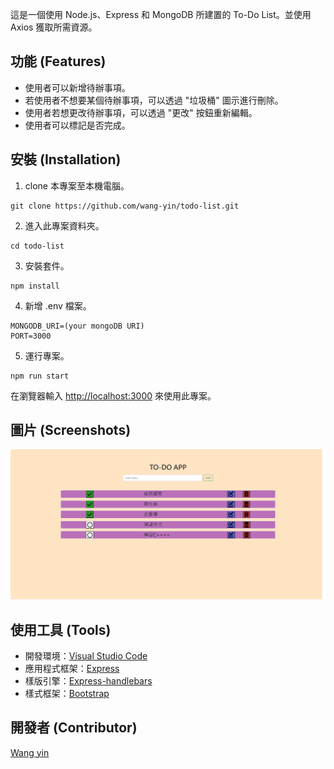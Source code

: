 
這是一個使用 Node.js、Express 和 MongoDB 所建置的 To-Do List。並使用 Axios 獲取所需資源。

## 功能 (Features)

- 使用者可以新增待辦事項。
- 若使用者不想要某個待辦事項，可以透過 "垃圾桶" 圖示進行刪除。
- 使用者若想更改待辦事項，可以透過 "更改" 按鈕重新編輯。
- 使用者可以標記是否完成。

## 安裝 (Installation)

1. clone 本專案至本機電腦。

```
git clone https://github.com/wang-yin/todo-list.git
```

2. 進入此專案資料夾。

```
cd todo-list
```

3. 安裝套件。

```
npm install
```

4. 新增 .env 檔案。

```
MONGODB_URI=(your mongoDB URI)
PORT=3000
```

5. 運行專案。

```
npm run start
```


在瀏覽器輸入 [http://localhost:3000](http://localhost:3000) 來使用此專案。

## 圖片 (Screenshots)
![image](https://github.com/wang-yin/todo-list/blob/main/screenshots/todo.png)

## 使用工具 (Tools)

- 開發環境：[Visual Studio Code](https://visualstudio.microsoft.com/zh-hant/)
- 應用程式框架：[Express](https://www.npmjs.com/package/express)
- 樣版引擎：[Express-handlebars](https://www.npmjs.com/package/express-handlebars)
- 樣式框架：[Bootstrap](https://getbootstrap.com/)

## 開發者 (Contributor)
[Wang yin](https://github.com/wang-yin)
